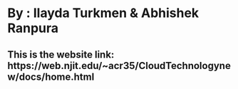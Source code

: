 <h1>By : Ilayda Turkmen & Abhishek Ranpura</h1>
<h2>This is the website link:
    https://web.njit.edu/~acr35/CloudTechnologynew/docs/home.html</h2>